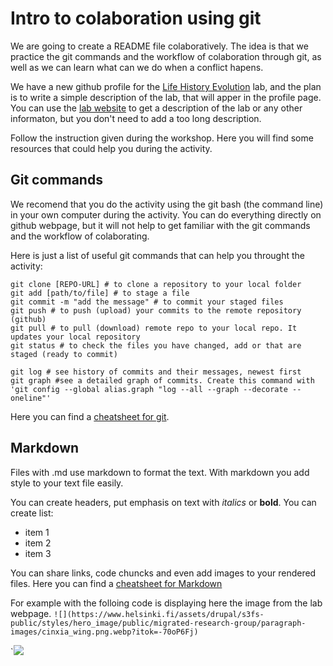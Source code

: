 # Intro to colaboration using git

We are going to create a README file colaboratively. The idea is that we practice the git commands and the workflow of colaboration through git, as well as we can learn what can we do when a conflict hapens. 

We have a new github profile for the [Life History Evolution](https://github.com/Life-History-Evolution-Research-group) lab, and the plan is to write a simple description of the lab, that will apper in the profile page. 
You can use the [lab website](https://www.helsinki.fi/en/researchgroups/life-history-evolution) to get a description of the lab or any other informaton, but you don't need to add a too long description. 

Follow the instruction given during the workshop. Here you will find some resources that could help you during the activity. 

## Git commands

We recomend that you do the activity using the git bash (the command line) in your own computer during the activity. You can do everything directly on github webpage, but it will not help to get familiar with the git commands and the workflow of colaborating. 

Here is just a list of useful git commands that can help you throught the activity: 

```
git clone [REPO-URL] # to clone a repository to your local folder
git add [path/to/file] # to stage a file
git commit -m "add the message" # to commit your staged files
git push # to push (upload) your commits to the remote repository (github)
git pull # to pull (download) remote repo to your local repo. It updates your local repository
git status # to check the files you have changed, add or that are staged (ready to commit) 

git log # see history of commits and their messages, newest first
git graph #see a detailed graph of commits. Create this command with 'git config --global alias.graph "log --all --graph --decorate --oneline"'

```

Here you can find a [cheatsheet for git](https://aaltoscicomp.github.io/cheatsheets/git-the-way-you-need-it-cheatsheet.pdf). 

## Markdown

Files with .md use markdown to format the text. With markdown you add style to your text file easily. 

You can create headers, put emphasis on text with *italics* or **bold**. 
You can create list:
- item 1
- item 2
- item 3

You can share links, code chuncks and even add images to your rendered files. 
Here you can find a [cheatsheet for Markdown](https://www.markdownguide.org/cheat-sheet/)

For example with the folloing code is displaying here the image from the lab webpage.
 `![](https://www.helsinki.fi/assets/drupal/s3fs-public/styles/hero_image/public/migrated-research-group/paragraph-images/cinxia_wing.png.webp?itok=-70oP6Fj)` 

`![](https://www.helsinki.fi/assets/drupal/s3fs-public/styles/hero_image/public/migrated-research-group/paragraph-images/cinxia_wing.png.webp?itok=-70oP6Fj)



